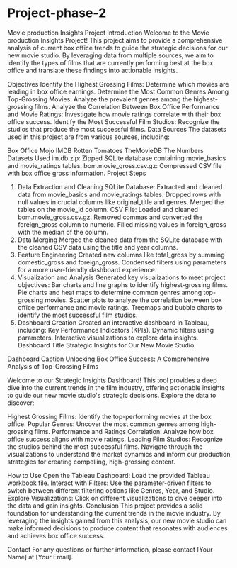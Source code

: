 # Project-phase-2

Movie production Insights Project
Introduction
Welcome to the Movie production Insights Project! This project aims to provide a comprehensive analysis of current box office trends to guide the strategic decisions for our new movie studio. By leveraging data from multiple sources, we aim to identify the types of films that are currently performing best at the box office and translate these findings into actionable insights.

Objectives
Identify the Highest Grossing Films: Determine which movies are leading in box office earnings.
Determine the Most Common Genres Among Top-Grossing Movies: Analyze the prevalent genres among the highest-grossing films.
Analyze the Correlation Between Box Office Performance and Movie Ratings: Investigate how movie ratings correlate with their box office success.
Identify the Most Successful Film Studios: Recognize the studios that produce the most successful films.
Data Sources
The datasets used in this project are from various sources, including:

Box Office Mojo
IMDB
Rotten Tomatoes
TheMovieDB
The Numbers
Datasets Used
im.db.zip: Zipped SQLite database containing movie_basics and movie_ratings tables.
bom.movie_gross.csv.gz: Compressed CSV file with box office gross information.
Project Steps
1. Data Extraction and Cleaning
SQLite Database:
Extracted and cleaned data from movie_basics and movie_ratings tables.
Dropped rows with null values in crucial columns like original_title and genres.
Merged the tables on the movie_id column.
CSV File:
Loaded and cleaned bom.movie_gross.csv.gz.
Removed commas and converted the foreign_gross column to numeric.
Filled missing values in foreign_gross with the median of the column.
2. Data Merging
Merged the cleaned data from the SQLite database with the cleaned CSV data using the title and year columns.
3. Feature Engineering
Created new columns like total_gross by summing domestic_gross and foreign_gross.
Condensed filters using parameters for a more user-friendly dashboard experience.
4. Visualization and Analysis
Generated key visualizations to meet project objectives:
Bar charts and line graphs to identify highest-grossing films.
Pie charts and heat maps to determine common genres among top-grossing movies.
Scatter plots to analyze the correlation between box office performance and movie ratings.
Treemaps and bubble charts to identify the most successful film studios.
5. Dashboard Creation
Created an interactive dashboard in Tableau, including:
Key Performance Indicators (KPIs).
Dynamic filters using parameters.
Interactive visualizations to explore data insights.
Dashboard Title
Strategic Insights for Our New Movie Studio

Dashboard Caption
Unlocking Box Office Success: A Comprehensive Analysis of Top-Grossing Films

Welcome to our Strategic Insights Dashboard! This tool provides a deep dive into the current trends in the film industry, offering actionable insights to guide our new movie studio's strategic decisions. Explore the data to discover:

Highest Grossing Films: Identify the top-performing movies at the box office.
Popular Genres: Uncover the most common genres among high-grossing films.
Performance and Ratings Correlation: Analyze how box office success aligns with movie ratings.
Leading Film Studios: Recognize the studios behind the most successful films.
Navigate through the visualizations to understand the market dynamics and inform our production strategies for creating compelling, high-grossing content.

How to Use
Open the Tableau Dashboard: Load the provided Tableau workbook file.
Interact with Filters: Use the parameter-driven filters to switch between different filtering options like Genres, Year, and Studio.
Explore Visualizations: Click on different visualizations to dive deeper into the data and gain insights.
Conclusion
This project provides a solid foundation for understanding the current trends in the movie industry. By leveraging the insights gained from this analysis, our new movie studio can make informed decisions to produce content that resonates with audiences and achieves box office success.

Contact
For any questions or further information, please contact [Your Name] at [Your Email].
